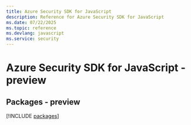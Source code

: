 ```yaml
---
title: Azure Security SDK for JavaScript
description: Reference for Azure Security SDK for JavaScript
ms.date: 07/22/2025
ms.topic: reference
ms.devlang: javascript
ms.service: security
---
```

# Azure Security SDK for JavaScript - preview
## Packages - preview
[!INCLUDE [packages](security-index.md)]
